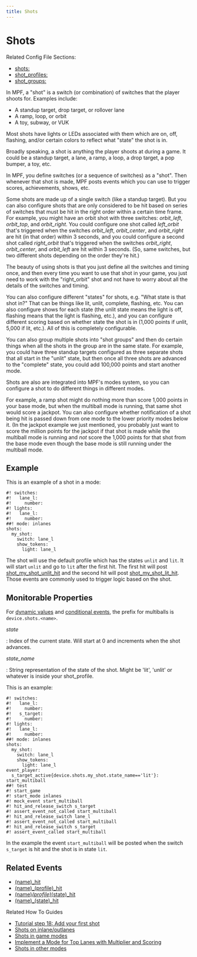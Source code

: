```yaml
---
title: Shots
---
```


# Shots


Related Config File Sections:

* [shots:](../../config/shots.md)
* [shot_profiles:](../../config/shot_profiles.md)
* [shot_groups:](../../config/shot_groups.md)

In MPF, a "shot" is a switch (or combination) of switches that the
player shoots for. Examples include:

* A standup target, drop target, or rollover lane
* A ramp, loop, or orbit
* A toy, subway, or VUK

Most shots have lights or LEDs associated with them which are on, off,
flashing, and/or certain colors to reflect what "state" the shot is
in.

Broadly speaking, a shot is anything the player shoots at during a game.
It could be a standup target, a lane, a ramp, a loop, a drop target, a
pop bumper, a toy, etc.

In MPF, you define switches (or a sequence of switches) as a "shot".
Then whenever that shot is made, MPF posts events which you can use to
trigger scores, achievements, shows, etc.

Some shots are made up of a single switch (like a standup target). But
you can also configure shots that are only considered to be hit based on
series of switches that must be hit in the right order within a certain
time frame. For example, you might have an orbit shot with three
switches: *orbit_left*, *orbit_top*, and *orbit_right*. You could
configure one shot called *left_orbit* that's triggered when the
switches *orbit_left*, *orbit_center*, and *orbit_right* are hit (in
that order) within 3 seconds, and you could configure a second shot
called *right_orbit* that's triggered when the switches *orbit_right*,
*orbit_center*, and *orbit_left* are hit within 3 seconds. (So, same
switches, but two different shots depending on the order they're hit.)

The beauty of using shots is that you just define all the switches and
timing once, and then every time you want to use that shot in your game,
you just need to work with the "right_orbit" shot and not have to
worry about all the details of the switches and timing.

You can also configure different "states" for shots, e.g. "What state
is that shot in?" That can be things like lit, unlit, complete,
flashing, etc. You can also configure shows for each state (the unlit
state means the light is off, flashing means that the light is flashing,
etc.), and you can configure different scoring based on whether state
the shot is in (1,000 points if unlit, 5,000 if lit, etc.). All of this
is completely configurable.

You can also group multiple shots into "shot groups" and then do
certain things when all the shots in the group are in the same state.
For example, you could have three standup targets configured as three
separate shots that all start in the "unlit" state, but then once all
three shots are advanced to the "complete" state, you could add
100,000 points and start another mode.

Shots are also are integrated into MPF's modes system, so you can
configure a shot to do different things in different modes.

For example, a ramp shot might do nothing more than score 1,000 points
in your base mode, but when the multiball mode is running, that same
shot would score a jackpot. You can also configure whether notification
of a shot being hit is passed down from one mode to the lower priority
modes below it. (In the jackpot example we just mentioned, you probably
just want to score the million points for the jackpot if that shot is
made while the multiball mode is running and *not* score the 1,000
points for that shot from the base mode even though the base mode is
still running under the multiball mode.

## Example

This is an example of a shot in a mode:

``` mpf-config
#! switches:
#!   lane_l:
#!     number:
#! lights:
#!   lane_l:
#!     number:
##! mode: inlanes
shots:
  my_shot:
    switch: lane_l
    show_tokens:
      light: lane_l
```

The shot will use the default profile which has the states `unlit` and
`lit`. It will start `unlit` and go to `lit` after the first hit. The
first hit will post
[shot_my_shot_unlit_hit](../../events/shot_state_hit.md) and the second hit will post
[shot_my_shot_lit_hit](../../events/shot_state_hit.md). Those events are commonly used to trigger logic based on
the shot.

## Monitorable Properties

For
[dynamic values](../../config/instructions/dynamic_values.md) and
[conditional events](../../events/overview/conditional.md), the prefix for multiballs is `device.shots.<name>`.

*state*

:   Index of the current state. Will start at 0 and increments when the
    shot advances.

*state_name*

:   String representation of the state of the shot. Might be 'lit',
    'unlit' or whatever is inside your shot_profile.

This is an example:

``` mpf-config
#! switches:
#!   lane_l:
#!     number:
#!   s_target:
#!     number:
#! lights:
#!   lane_l:
#!     number:
##! mode: inlanes
shots:
  my_shot:
    switch: lane_l
    show_tokens:
      light: lane_l
event_player:
  s_target_active{device.shots.my_shot.state_name=='lit'}: start_multiball
##! test
#! start_game
#! start_mode inlanes
#! mock_event start_multiball
#! hit_and_release_switch s_target
#! assert_event_not_called start_multiball
#! hit_and_release_switch lane_l
#! assert_event_not_called start_multiball
#! hit_and_release_switch s_target
#! assert_event_called start_multiball
```

In the example the event `start_multiball` will be posted when the
switch `s_target` is hit and the shot is in state `lit`.

## Related Events

* [(name)_hit](../../events/shot_hit.md)
* [(name)_(profile)_hit](../../events/shot_profile_hit.md)
* [(name)_(profile)_(state)_hit](../../events/shot_profile_state_hit.md)
* [(name)_(state)_hit](../../events/shot_state_hit.md)

Related How To Guides

* [Tutorial step 18: Add your first shot](../../tutorial/18_shots.md)
* [Shots on inlane/outlanes](../../mechs/switches/rollover_switches.md)
* [Shots in game modes](../../game_design/game_modes/multiple_timed_shots.md)
* [Implement a Mode for Top Lanes with Multiplier and Scoring](../../game_design/game_modes/top_lanes_with_multiplier.md)
* [Shots in other modes](../../game_design/other_modes.md)
